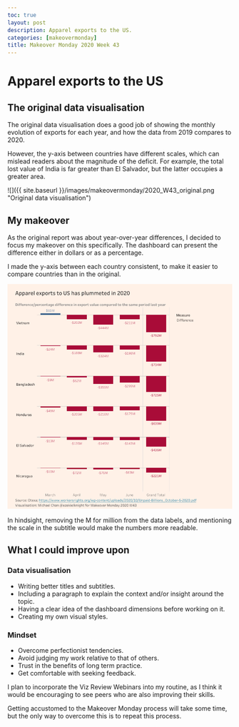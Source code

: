 ```yaml
---
toc: true
layout: post
description: Apparel exports to the US.
categories: [makeovermonday]
title: Makeover Monday 2020 Week 43
---
```


# Apparel exports to the US

## The original data visualisation

The original data visualisation does a good job of showing the monthly evolution of exports for each year, and how the data from 2019 compares to 2020.

However, the y-axis between countries have different scales, which can mislead readers about the magnitude of the deficit. For example, the total lost value of India is far greater than El Salvador, but the latter occupies a greater area.

![]({{ site.baseurl }}/images/makeovermonday/2020_W43_original.png "Original data visualisation")

## My makeover

As the original report was about year-over-year differences, I decided to focus my makeover on this specifically. The dashboard can present the difference either in dollars or as a percentage.

I made the y-axis between each country consistent, to make it easier to compare countries than in the original.

[![](https://raw.githubusercontent.com/mmhchan/makeovermonday/main/screenshots/2020_W43.png "My submission")](https://public.tableau.com/profile/michael.chan5346#!/vizhome/MakeoverMonday2020W43ApparelexportstotheUS/Dashboard "Makeover Monday 2020 W43 - Apparel exports to the US")

In hindsight, removing the M for million from the data labels, and mentioning the scale in the subtitle would make the numbers more readable.

## What I could improve upon

### Data visualisation
- Writing better titles and subtitles.
- Including a paragraph to explain the context and/or insight around the topic.
- Having a clear idea of the dashboard dimensions before working on it.
- Creating my own visual styles.

### Mindset
- Overcome perfectionist tendencies.
- Avoid judging my work relative to that of others.
- Trust in the benefits of long term practice.
- Get comfortable with seeking feedback.

I plan to incorporate the Viz Review Webinars into my routine, as I think it would be encouraging to see peers who are also improving their skills.

Getting accustomed to the Makeover Monday process will take some time, but the only way to overcome this is to repeat this process.